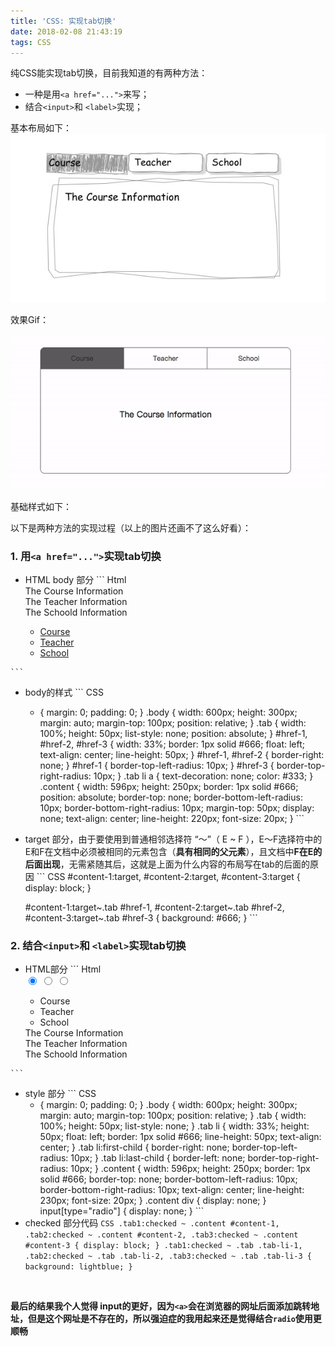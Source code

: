 ```yaml
---
title: 'CSS: 实现tab切换'
date: 2018-02-08 21:43:19
tags: CSS
---
```


纯CSS能实现tab切换，目前我知道的有两种方法：
-  一种是用`<a href="...">`来写；
-  结合`<input>`和 `<label>`实现；

基本布局如下：
![基本布局][1]


  [1]: /photos/CSS/css-tab.png
<!--more-->

效果Gif：

![效果图][2]


  [2]: /photos/CSS/tab.gif

基础样式如下：



以下是两种方法的实现过程（以上的图片还画不了这么好看）：

### 1. 用`<a href="...">`实现tab切换
  -  HTML body 部分
    ``` Html
      <body>
        <div class="body">
          <div class="content" id="content-1">The Course Information</div>
          <div class="content" id="content-2">The Teacher Information</div>
          <div class="content" id="content-3">The Schoold Information</div>
          <ul class="tab">
            <li id="href-1">
              <a href="#content-1">Course</a>
            </li>
            <li id="href-2">
              <a href="#content-2">Teacher</a>
            </li>
            <li id="href-3">
              <a href="#content-3">School</a>
            </li>
          </ul>
        </div>
      </body>
    ```
  -  body的样式 
    ``` CSS
      * {
        margin: 0;
        padding: 0;
      }
      .body {
        width: 600px;
        height: 300px;
        margin: auto;
        margin-top: 100px;
        position: relative;
      }
      .tab {
        width: 100%;
        height: 50px;
        list-style: none;
        position: absolute;
      }
      #href-1,
      #href-2,
      #href-3 {
        width: 33%;
        border: 1px solid #666;
        float: left;
        text-align: center;
        line-height: 50px;
      }
      #href-1,
      #href-2 {
        border-right: none;
      }
      #href-1 {
        border-top-left-radius: 10px;
      }
      #href-3 {
        border-top-right-radius: 10px;
      }
      .tab li a {
        text-decoration: none;
        color: #333;
      }
      .content {
        width: 596px;
        height: 250px;
        border: 1px solid #666;
        position: absolute;
        border-top: none;
        border-bottom-left-radius: 10px;
        border-bottom-right-radius: 10px;
        margin-top: 50px;
        display: none;
        text-align: center;
        line-height: 220px;
        font-size: 20px;
      }
    ```
  -  target 部分，由于要使用到普通相邻选择符 “～”（ E ~ F ），E～F选择符中的E和F在文档中必须被相同的元素包含（**具有相同的父元素**），且文档中**F在E的后面出现**，无需紧随其后，这就是上面为什么内容的布局写在tab的后面的原因
    ``` CSS
      #content-1:target,
      #content-2:target,
      #content-3:target {
        display: block;
      }

      #content-1:target~.tab #href-1,
      #content-2:target~.tab #href-2,
      #content-3:target~.tab #href-3 {
        background: #666;
      }
    ```

### 2. 结合`<input>`和 `<label>`实现tab切换
  -  HTML部分
    ``` Html
      <div class="body">
        <input type="radio" class="tab1" id="li-1" name="tab" checked>
        <input type="radio" class="tab2" id="li-2" name="tab">
        <input type="radio" class="tab3" id="li-3" name="tab">
        <ul class="tab">
          <li class="tab-li-1">
            <label for="li-1">Course</label>
          </li>
          <li class="tab-li-2">
            <label for="li-2">Teacher</label>
          </li>
          <li class="tab-li-3">
            <label for="li-3">School</label>
          </li>
        </ul>
        <div class="content">
          <div id="content-1">The Course Information</div>
          <div id="content-2">The Teacher Information</div>
          <div id="content-3">The Schoold Information</div>
        </div>
      </div>
    ```
  -  style 部分
    ``` CSS
      * {
        margin: 0;
        padding: 0;
      }
      .body {
        width: 600px;
        height: 300px;
        margin: auto;
        margin-top: 100px;
        position: relative;
      }
      .tab {
        width: 100%;
        height: 50px;
        list-style: none;
      }
      .tab li {
        width: 33%;
        height: 50px;
        float: left;
        border: 1px solid #666;
        line-height: 50px;
        text-align: center;
      }
      .tab li:first-child {
        border-right: none;
        border-top-left-radius: 10px;
      }
      .tab li:last-child {
        border-left: none;
        border-top-right-radius: 10px;
      }
      .content {
        width: 596px;
        height: 250px;
        border: 1px solid #666;
        border-top: none;
        border-bottom-left-radius: 10px;
        border-bottom-right-radius: 10px;
        text-align: center;
        line-height: 230px;
        font-size: 20px;
      }
      .content div {
        display: none;
      }
      input[type="radio"] {
        display: none;
      }
    ```
  -  checked 部分代码
    ``` CSS
      .tab1:checked ~ .content #content-1,
      .tab2:checked ~ .content #content-2,
      .tab3:checked ~ .content #content-3 {
        display: block;
      }
      .tab1:checked ~ .tab .tab-li-1,
      .tab2:checked ~ .tab .tab-li-2,
      .tab3:checked ~ .tab .tab-li-3 {
        background: lightblue;
      }
    ```
  
  <br/>

**最后的结果我个人觉得 input的更好，因为`<a>`会在浏览器的网址后面添加跳转地址，但是这个网址是不存在的，所以强迫症的我用起来还是觉得结合`radio`使用更顺畅**





